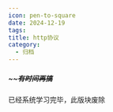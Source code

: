 ```yaml
---
icon: pen-to-square
date: 2024-12-19
tags: 
title: http协议
category:
  - 归档
---
```

##### ~~~~***有时间再搞***~~
已经系统学习完毕，此版块废除